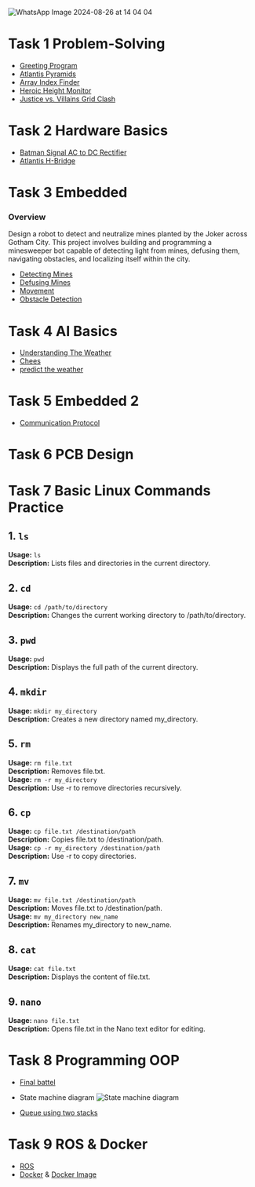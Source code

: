 ![WhatsApp Image 2024-08-26 at 14 04 04](https://github.com/user-attachments/assets/8b77e149-1269-42aa-aa3e-a6b51eb5d1a0)
# Task 1 Problem-Solving
* [Greeting Program](https://github.com/OMRTAREK/MIA/blob/Programming-Basics/Programming-Basics/Greeting%20Program.cpp)
* [Atlantis Pyramids](https://github.com/OMRTAREK/MIA/blob/Programming-Basics/Programming-Basics/Atlantis%20Pyramids.cpp)
* [Array Index Finder](https://github.com/OMRTAREK/MIA/blob/Programming-Basics/Programming-Basics/Array%20Index%20Finder.cpp)
* [Heroic Height Monitor](https://github.com/OMRTAREK/MIA/blob/Programming-Basics/Programming-Basics/Heroic%20Height%20Monitor.cpp)
* [Justice vs. Villains Grid Clash](https://github.com/OMRTAREK/MIA/blob/Programming-Basics/Programming-Basics/Justice%20vs.%20Villains%20Grid%20Clash.cpp.cpp)
# Task 2 Hardware Basics
* [Batman Signal AC to DC Rectifier](https://github.com/OMRTAREK/MIA/blob/Hardware-Basics/Hardware_Basics/Batman%20AC%20to%20DC%20rectifier.pdsprj)
* [Atlantis H-Bridge](https://github.com/OMRTAREK/MIA/blob/Hardware-Basics/Hardware_Basics/H-Bridge.pdsprj)
# Task 3 Embedded
### Overview
Design a robot to detect and neutralize mines planted by the Joker across Gotham City. This project involves building and programming a minesweeper bot capable of detecting light from mines, defusing them, navigating obstacles, and localizing itself within the city.
* [Detecting Mines](https://www.tinkercad.com/things/96NNPlrrUMQ-detecting-mines?sharecode=7ayqDFhpHGyLI_Fm-rxyOP2eGXw5gwyoZRjjqu7_JcM)
* [Defusing Mines‬](https://www.tinkercad.com/things/c6peTHRZHZp-defusing-mines?sharecode=4L51V70wvVkXUDGijhXU3ZNb-etZi9AFeDuIEGyS-Sw)
* [Movement](https://www.tinkercad.com/things/gFiM3lJXxWy-movement?sharecode=XZYH0FeF-POfOq1g98GXZ5gIZ5akKrGwwD0-llclq7I)
* [Obstacle Detection‬](https://www.tinkercad.com/things/2tqRrPLpd0Q-obstacle-detection?sharecode=RCemXpkwsPclkXnwRQ6E4wskrmYaAkN8gzp2TzmsX7w)
# Task 4 AI Basics
* [Understanding The Weather](https://github.com/OMRTAREK/MIA/tree/task-4-ML/Understanding%20The%20Weather)
* [Chees](https://github.com/OMRTAREK/MIA/blob/task-4-ML/chess/chess.py)
* [predict the weather](https://github.com/OMRTAREK/MIA/tree/task-4-ML/predict%20the%20weather)
# Task 5 Embedded 2
* [Communication Protocol](https://www.tinkercad.com/things/5KuwmPjM3rw-task1communicationprotocol?sharecode=hVciSAWMLX3nF-QWM2B4UT46RRrHqQptRwshq--fNJM)
# Task 6 PCB Design
# Task 7 Basic Linux Commands Practice

## 1. `ls`
**Usage:** `ls`  
**Description:** Lists files and directories in the current directory.

## 2. `cd`
**Usage:** `cd /path/to/directory`  
**Description:** Changes the current working directory to /path/to/directory.

## 3. `pwd`
**Usage:** `pwd`  
**Description:** Displays the full path of the current directory.

## 4. `mkdir`
**Usage:** `mkdir my_directory`  
**Description:** Creates a new directory named my_directory.

## 5. `rm`
**Usage:** `rm file.txt`  
**Description:** Removes file.txt.  
**Usage:** `rm -r my_directory`  
**Description:** Use -r to remove directories recursively.

## 6. `cp`
**Usage:** `cp file.txt /destination/path`  
**Description:** Copies file.txt to /destination/path.  
**Usage:** `cp -r my_directory /destination/path`  
**Description:** Use -r to copy directories.

## 7. `mv`
**Usage:** `mv file.txt /destination/path`  
**Description:** Moves file.txt to /destination/path.  
**Usage:** `mv my_directory new_name`  
**Description:** Renames my_directory to new_name.

## 8. `cat`
**Usage:** `cat file.txt`  
**Description:** Displays the content of file.txt.

## 9. `nano`
**Usage:** `nano file.txt`  
**Description:** Opens file.txt in the Nano text editor for editing.
# Task 8 Programming OOP
* [Final battel](https://github.com/OMRTAREK/MIA/blob/Programming-OOP/final%20battel.cpp)
* State machine diagram
![State machine diagram](https://github.com/user-attachments/assets/79b2aae0-4f1a-4d64-b6f0-6e487362690a)

* [Queue using two stacks](https://github.com/OMRTAREK/MIA/blob/Programming-OOP/final%20battel.cpp)
# Task 9 ROS & Docker
* [ROS](https://github.com/OMRTAREK/MIA/tree/ROS-%26-Docker/ROS)
* [Docker](https://github.com/OMRTAREK/MIA/tree/ROS-%26-Docker/Docker/python_interactive) & [Docker Image](https://hub.docker.com/r/omareltramsy/python_image)

